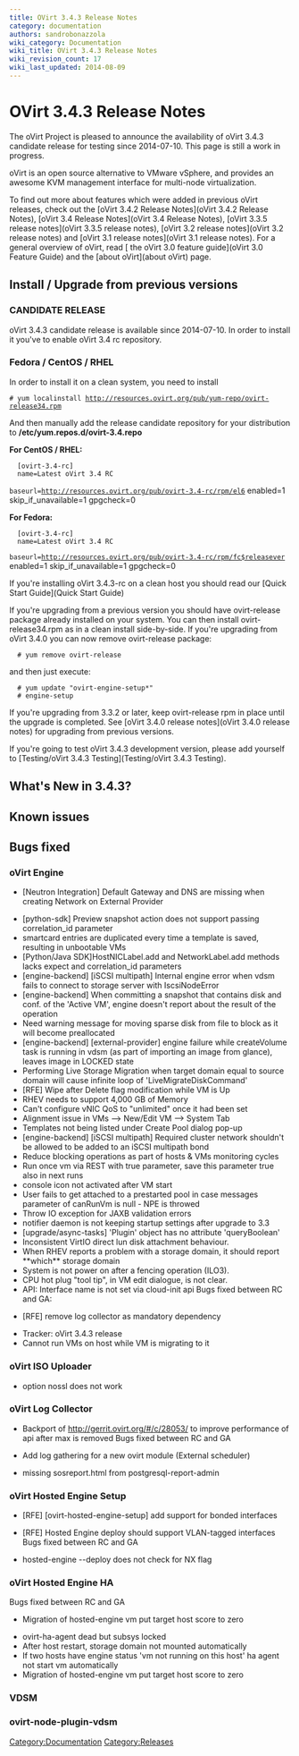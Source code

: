 ```yaml
---
title: OVirt 3.4.3 Release Notes
category: documentation
authors: sandrobonazzola
wiki_category: Documentation
wiki_title: OVirt 3.4.3 Release Notes
wiki_revision_count: 17
wiki_last_updated: 2014-08-09
---
```


# OVirt 3.4.3 Release Notes

The oVirt Project is pleased to announce the availability of oVirt 3.4.3 candidate release for testing since 2014-07-10. This page is still a work in progress.

oVirt is an open source alternative to VMware vSphere, and provides an awesome KVM management interface for multi-node virtualization.

To find out more about features which were added in previous oVirt releases, check out the [oVirt 3.4.2 Release Notes](oVirt 3.4.2 Release Notes), [oVirt 3.4 Release Notes](oVirt 3.4 Release Notes), [oVirt 3.3.5 release notes](oVirt 3.3.5 release notes), [oVirt 3.2 release notes](oVirt 3.2 release notes) and [oVirt 3.1 release notes](oVirt 3.1 release notes). For a general overview of oVirt, read [ the oVirt 3.0 feature guide](oVirt 3.0 Feature Guide) and the [about oVirt](about oVirt) page.

## Install / Upgrade from previous versions

### CANDIDATE RELEASE

oVirt 3.4.3 candidate release is available since 2014-07-10. In order to install it you've to enable oVirt 3.4 rc repository.

### Fedora / CentOS / RHEL

In order to install it on a clean system, you need to install

`# yum localinstall `[`http://resources.ovirt.org/pub/yum-repo/ovirt-release34.rpm`](http://resources.ovirt.org/pub/yum-repo/ovirt-release34.rpm)

And then manually add the release candidate repository for your distribution to **/etc/yum.repos.d/ovirt-3.4.repo**

**For CentOS / RHEL:**

      [ovirt-3.4-rc]
      name=Latest oVirt 3.4 RC
`baseurl=`[`http://resources.ovirt.org/pub/ovirt-3.4-rc/rpm/el6`](http://resources.ovirt.org/pub/ovirt-3.4-rc/rpm/el6)
      enabled=1
      skip_if_unavailable=1
      gpgcheck=0

**For Fedora:**

      [ovirt-3.4-rc]
      name=Latest oVirt 3.4 RC
`baseurl=`[`http://resources.ovirt.org/pub/ovirt-3.4-rc/rpm/fc$releasever`](http://resources.ovirt.org/pub/ovirt-3.4-rc/rpm/fc$releasever)
      enabled=1
      skip_if_unavailable=1
      gpgcheck=0

If you're installing oVirt 3.4.3-rc on a clean host you should read our [Quick Start Guide](Quick Start Guide)

If you're upgrading from a previous version you should have ovirt-release package already installed on your system. You can then install ovirt-release34.rpm as in a clean install side-by-side. If you're upgrading from oVirt 3.4.0 you can now remove ovirt-release package:

      # yum remove ovirt-release

and then just execute:

      # yum update "ovirt-engine-setup*"
      # engine-setup

If you're upgrading from 3.3.2 or later, keep ovirt-release rpm in place until the upgrade is completed. See [oVirt 3.4.0 release notes](oVirt 3.4.0 release notes) for upgrading from previous versions.

If you're going to test oVirt 3.4.3 development version, please add yourself to [Testing/oVirt 3.4.3 Testing](Testing/oVirt 3.4.3 Testing).

## What's New in 3.4.3?

## Known issues

## Bugs fixed

### oVirt Engine

* [Neutron Integration] Default Gateway and DNS are missing when creating Network on External Provider
 - [python-sdk] Preview snapshot action does not support passing correlation_id parameter
 - smartcard entries are duplicated every time a template is saved, resulting in unbootable VMs
 - [Python/Java SDK]HostNICLabel.add and NetworkLabel.add methods lacks expect and correlation_id parameters
 - [engine-backend] [iSCSI multipath] Internal engine error when vdsm fails to connect to storage server with IscsiNodeError
 - [engine-backend] When committing a snapshot that contains disk and conf. of the 'Active VM', engine doesn't report about the result of the operation
 - Need warning message for moving sparse disk from file to block as it will become preallocated
 - [engine-backend] [external-provider] engine failure while createVolume task is running in vdsm (as part of importing an image from glance), leaves image in LOCKED state
 - Performing Live Storage Migration when target domain equal to source domain will cause infinite loop of 'LiveMigrateDiskCommand'
 - [RFE] Wipe after Delete flag modification while VM is Up
 - RHEV needs to support 4,000 GB of Memory
 - Can't configure vNIC QoS to "unlimited" once it had been set
 - Alignment issue in VMs --> New/Edit VM --> System Tab
 - Templates not being listed under Create Pool dialog pop-up
 - [engine-backend] [iSCSI multipath] Required cluster network shouldn't be allowed to be added to an iSCSI multipath bond
 - Reduce blocking operations as part of hosts & VMs monitoring cycles
 - Run once vm via REST with <pause>true</pause> parameter, save this parameter true also in next runs
 - console icon not activated after VM start
 - User fails to get attached to a prestarted pool in case messages parameter of canRunVm is null - NPE is throwed
 - Throw IO exception for JAXB validation errors
 - notifier daemon is not keeping startup settings after upgrade to 3.3
 - [upgrade/async-tasks] 'Plugin' object has no attribute 'queryBoolean'
 - Inconsistent VirtIO direct lun disk attachment behaviour.
 - When RHEV reports a problem with a storage domain, it should report \*\*which\*\* storage domain
 - System is not power on after a fencing operation (ILO3).
 - CPU hot plug "tool tip", in VM edit dialogue, is not clear.
 - API: Interface name is not set via cloud-init api
 Bugs fixed between RC and GA:

* [RFE] remove log collector as mandatory dependency
 - Tracker: oVirt 3.4.3 release
 - Cannot run VMs on host while VM is migrating to it

### oVirt ISO Uploader

* option nossl does not work

### oVirt Log Collector

* Backport of <http://gerrit.ovirt.org/#/c/28053/> to improve performance of api after max is removed
 Bugs fixed between RC and GA

* Add log gathering for a new ovirt module (External scheduler)
 - missing sosreport.html from postgresql-report-admin

### oVirt Hosted Engine Setup

* [RFE] [ovirt-hosted-engine-setup] add support for bonded interfaces
 - [RFE] Hosted Engine deploy should support VLAN-tagged interfaces
 Bugs fixed between RC and GA

* hosted-engine --deploy does not check for NX flag

### oVirt Hosted Engine HA

Bugs fixed between RC and GA

* Migration of hosted-engine vm put target host score to zero
 - ovirt-ha-agent dead but subsys locked
 - After host restart, storage domain not mounted automatically
 - If two hosts have engine status 'vm not running on this host' ha agent not start vm automatically
 - Migration of hosted-engine vm put target host score to zero

### VDSM

### ovirt-node-plugin-vdsm

<Category:Documentation> <Category:Releases>
